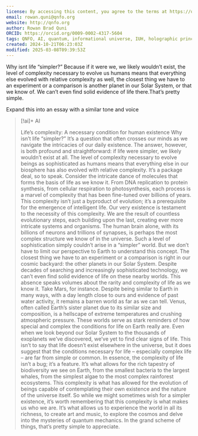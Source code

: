 ```yaml
---
license: By accessing this content, you agree to the terms at https://qnfo.org/LICENSE
email: rowan.quni@qnfo.org
website: http://qnfo.org
author: Rowan Brad Quni
ORCID: https://orcid.org/0009-0002-4317-5604
tags: QNFO, AI, quantum, informational universe, IUH, holographic principle
created: 2024-10-21T06:23:03Z
modified: 2025-03-08T09:39:53Z
---
```


Why isnt life “simpler?” Because if it were we, we likely wouldn’t exist, the level of complexity necessary to evolve us humans means that everything else evolved with relative complexity as well, the closest thing we have to an experiment or a comparison is another planet in our Solar System, or that we know of. We can’t even find solid evidence of life there.That’s pretty simple.

Expand this into an essay with a similar tone and voice

> [!ai]+ AI
>
> Life’s complexity: A necessary condition for human existence
> Why isn’t life “simpler?” It’s a question that often crosses our minds as we navigate the intricacies of our daily existence. The answer, however, is both profound and straightforward: if life were simpler, we likely wouldn’t exist at all. The level of complexity necessary to evolve beings as sophisticated as humans means that everything else in our biosphere has also evolved with relative complexity. It’s a package deal, so to speak.
> Consider the intricate dance of molecules that forms the basis of life as we know it. From DNA replication to protein synthesis, from cellular respiration to photosynthesis, each process is a marvel of complexity that has been fine-tuned over billions of years. This complexity isn’t just a byproduct of evolution; it’s a prerequisite for the emergence of intelligent life.
> Our very existence is testament to the necessity of this complexity. We are the result of countless evolutionary steps, each building upon the last, creating ever more intricate systems and organisms. The human brain alone, with its billions of neurons and trillions of synapses, is perhaps the most complex structure we know of in the universe. Such a level of sophistication simply couldn’t arise in a “simpler” world.
> But we don’t have to limit our perspective to Earth to understand this concept. The closest thing we have to an experiment or a comparison is right in our cosmic backyard: the other planets in our Solar System. Despite decades of searching and increasingly sophisticated technology, we can’t even find solid evidence of life on these nearby worlds. This absence speaks volumes about the rarity and complexity of life as we know it.
> Take Mars, for instance. Despite being similar to Earth in many ways, with a day length close to ours and evidence of past water activity, it remains a barren world as far as we can tell. Venus, often called Earth’s sister planet due to its similar size and composition, is a hellscape of extreme temperatures and crushing atmospheric pressure. These worlds serve as stark reminders of how special and complex the conditions for life on Earth really are.
> Even when we look beyond our Solar System to the thousands of exoplanets we’ve discovered, we’ve yet to find clear signs of life. This isn’t to say that life doesn’t exist elsewhere in the universe, but it does suggest that the conditions necessary for life – especially complex life – are far from simple or common.
> In essence, the complexity of life isn’t a bug; it’s a feature. It’s what allows for the rich tapestry of biodiversity we see on Earth, from the smallest bacteria to the largest whales, from the simplest algae to the most complex rainforest ecosystems. This complexity is what has allowed for the evolution of beings capable of contemplating their own existence and the nature of the universe itself.
> So while we might sometimes wish for a simpler existence, it’s worth remembering that this complexity is what makes us who we are. It’s what allows us to experience the world in all its richness, to create art and music, to explore the cosmos and delve into the mysteries of quantum mechanics. In the grand scheme of things, that’s pretty simple to appreciate.

